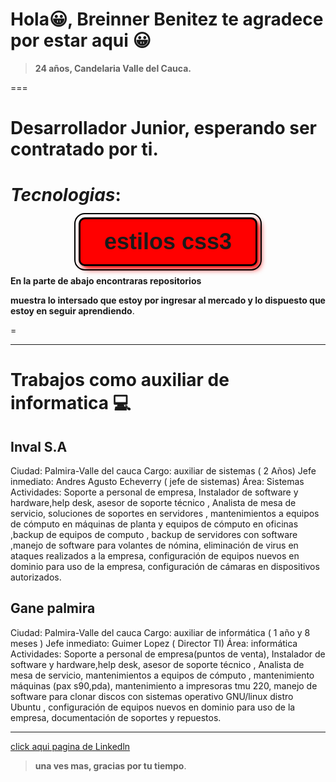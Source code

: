 
# **Hola😀, Breinner Benitez te agradece por estar aqui** 😀
> **24 años, Candelaria Valle del Cauca.**

===
# **Desarrollador Junior, esperando ser contratado por ti**.
# ***Tecnologias***:

<style>
#pri{

width: 250px;               /* ancho del hedear*/
/*background-color: red;*/
text-align: center;         /* centrar*/
margin: 15px auto;      /* grueso derecha izquierda*/
padding: 15px;         /* letra de adentro*/
border: 3px solid  black;
border-radius: 10px ;   /* marco al rededor*/
box-shadow: red 5px 5px 10px ;
outline: 2px solid black;
outline-offset: 5px;     /* separa el borde*/
transform: scale();  /* scala del objeto*/
/*transform: skew(10deg); /* en dialogar*/
background-color: red;

}
#pri:hover{  /*seudo clase ,  */

transform: rotate(5deg) ;  
background: -webkit-linear-gradient(top,red,rgb(245, 219, 219));


}

#titulo{

    font:bold 36px verdana, Geneva, sans-serif 
    
}


</style>



 <header id="pri"> 
    <span id="titulo"> estilos css3</span>
    </header>  



 **En la parte de abajo encontraras repositorios** 

**muestra lo intersado que estoy por ingresar al mercado y lo dispuesto que estoy en  seguir aprendiendo**.

 =
 ___
 # Trabajos como auxiliar de informatica 💻 

## Inval S.A

Ciudad: Palmira-Valle del cauca
Cargo: auxiliar de sistemas ( 2 Años)
Jefe inmediato: Andres Agusto Echeverry ( jefe de sistemas) Área: Sistemas
Actividades:
Soporte a personal de empresa, Instalador de software y hardware,help desk, asesor de soporte técnico , Analista de mesa de servicio, 
soluciones de soportes en servidores , mantenimientos a equipos de cómputo en máquinas de planta y equipos de cómputo en oficinas 
,backup de equipos de computo , backup de servidores con software ,manejo de software para volantes de nómina, eliminación de virus en 
ataques realizados a la empresa, configuración de equipos nuevos en dominio para uso de la empresa, configuración de cámaras en 
dispositivos autorizados.

## Gane palmira

Ciudad: Palmira-Valle del cauca
Cargo: auxiliar de informática ( 1 año y 8 meses )
Jefe inmediato: Guimer Lopez ( Director TI)
Área: informática Actividades:
Soporte a personal de empresa(puntos de venta), Instalador de software y hardware,help desk, asesor de soporte técnico
, Analista de mesa de servicio, mantenimientos a equipos de cómputo , mantenimiento máquinas (pax s90,pda), mantenimiento a impresoras 
tmu 220, manejo de software para clonar discos con sistemas operativo GNU/linux distro Ubuntu , configuración de equipos nuevos en 
dominio para uso de la empresa, documentación de soportes y repuestos.

___


[ click aqui pagina de Linkedln](https://www.linkedin.com/in/breinner-benitez-02b1b925a/)	

> **una ves mas, gracias por tu tiempo**. 



